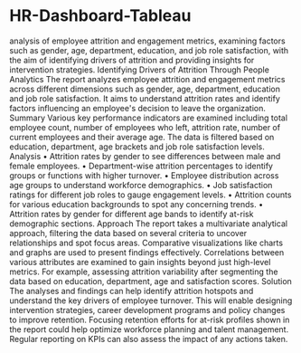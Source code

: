 # HR-Dashboard-Tableau
analysis of employee attrition and engagement metrics, examining factors such as gender, age, department, education, and job role satisfaction, with the aim of identifying drivers of attrition and providing insights for intervention strategies.
Identifying Drivers of Attrition Through People Analytics
The report analyzes employee attrition and engagement metrics across different dimensions such as gender, age, department, education and job role satisfaction. It aims to understand attrition rates and identify factors influencing an employee's decision to leave the organization.
Summary
Various key performance indicators are examined including total employee count, number of employees who left, attrition rate, number of current employees and their average age. The data is filtered based on education, department, age brackets and job role satisfaction levels.
Analysis
•
Attrition rates by gender to see differences between male and female employees.
•
Department-wise attrition percentages to identify groups or functions with higher turnover.
•
Employee distribution across age groups to understand workforce demographics.
•
Job satisfaction ratings for different job roles to gauge engagement levels.
•
Attrition counts for various education backgrounds to spot any concerning trends.
•
Attrition rates by gender for different age bands to identify at-risk demographic sections.
Approach
The report takes a multivariate analytical approach, filtering the data based on several criteria to uncover relationships and spot focus areas. Comparative visualizations like charts and graphs are used to present findings effectively.
Correlations between various attributes are examined to gain insights beyond just high-level metrics. For example, assessing attrition variability after segmenting the data based on education, department, age and satisfaction scores.
Solution
The analyses and findings can help identify attrition hotspots and understand the key drivers of employee turnover. This will enable designing intervention strategies, career development programs and policy changes to improve retention. Focusing retention efforts for at-risk profiles shown in the report could help optimize workforce planning and talent management. Regular reporting on KPIs can also assess the impact of any actions taken.
